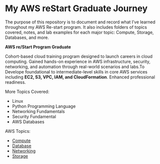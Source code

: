
# My AWS reStart Graduate Journey 

The purpose of this repository is to document and record what I’ve learned throughout my AWS Re-start program. It also includes folders of topics covered, notes, and lab examples for each major topic: Compute, Storage, Databases, and more. 

**AWS re/Start Program Graduate**


Cohort-based cloud training program designed to launch careers in cloud computing. Gained hands-on experience in AWS infrastructure, security, networking, and automation through real-world scenarios and labs.To Develope foundational to intermediate-level skills in core AWS services including **EC2, S3, VPC, IAM, and CloudFormation**. Enhanced professional readiness.

More Topics Covered:
* Linux 
* Python Programming Language 
* Networking Fundamentals 
* Security Fundamental
* AWS Databases

AWS Topics:
* [Compute](https://github.com/JoaoAmaraljj/My-AWS-re-Start-journey-/tree/main/AWS%20Topics/Compute)
* [Database](https://github.com/JoaoAmaraljj/My-AWS-re-Start-journey-/tree/main/AWS%20Topics/Database)
* [Networking](https://github.com/JoaoAmaraljj/My-AWS-re-Start-journey-/tree/main/AWS%20Topics/Networking)
* [Storage](https://github.com/JoaoAmaraljj/My-AWS-re-Start-journey-/tree/main/AWS%20Topics/Storage)

